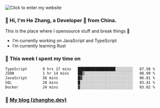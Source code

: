 ![Click to enter my website](https://github.com/zhanghecool/zhanghecool/assets/7930156/9a23f1b1-0360-42fa-a5af-91f48dc9cf5f)

### 👋 Hi, I'm He Zhang, a Developer 🚀 from China.

This is the place where I opensource stuff and break things :rofl:

- I’m currently working on JavaScript and TypeScript
- I’m currently learning Rust

### 💪 This week I spent my time on

<!--START_SECTION:waka-->

```txt
TypeScript       9 hrs 17 mins   █████████████████░░░░░░░░   67.58 %
JSON             1 hr 14 mins    ██▒░░░░░░░░░░░░░░░░░░░░░░   08.99 %
JavaScript       56 mins         █▓░░░░░░░░░░░░░░░░░░░░░░░   06.81 %
SQL              28 mins         █░░░░░░░░░░░░░░░░░░░░░░░░   03.41 %
Docker           24 mins         ▓░░░░░░░░░░░░░░░░░░░░░░░░   03.02 %
```

<!--END_SECTION:waka-->

### 🌈 [My blog (zhanghe.dev)](https://zhanghe.dev) 
